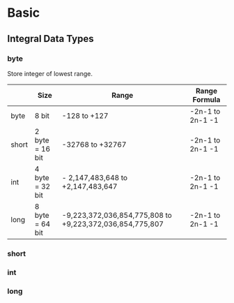 # Basic #

## Integral Data Types ##
### byte ###
Store integer of lowest range.

|  | Size | Range| Range Formula |
| --- | --- | ---| --- |
| byte | 8 bit | -128 to +127 | -2n-1 to 2n-1 -1 |
| short | 2 byte = 16 bit | -32768 to +32767 | -2n-1 to 2n-1 -1 |
| int | 4 byte = 32 bit | - 2,147,483,648 to +2,147,483,647 | -2n-1 to 2n-1 -1 |
| long | 8 byte = 64 bit | -9,223,372,036,854,775,808 to +9,223,372,036,854,775,807 | -2n-1 to 2n-1 -1 |


 
### short ###
### int ###
### long ###


